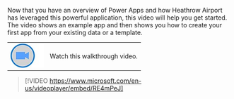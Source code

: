 Now that you have an overview of Power Apps and how Heathrow Airport has leveraged this powerful application, this video will help you get started. The video shows an example app and then shows you how to create your first app from your existing data or a template.

|  |  |
| ------------ | -------------| 
| ![Icon indicating play video](../media/video-icon.png) | Watch this walkthrough video. |

> [!VIDEO https://www.microsoft.com/en-us/videoplayer/embed/RE4mPeJ]
